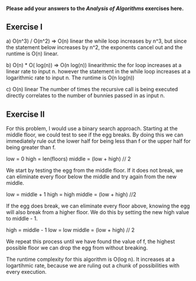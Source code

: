 #### Please add your answers to the ***Analysis of  Algorithms*** exercises here.

## Exercise I

a) O(n^3) / O(n^2) => O(n) linear the while loop increases by n^3, but since the statement below increases by n^2, the exponents cancel out and the runtime is O(n) linear.

b) O(n) * O( log(n)) => O(n log(n)) linearithmic the for loop increases at a linear rate to input n. however the statement in the while loop increases at a logarithmic rate to input n. The runtime is O(n log(n))

c) O(n) linear The number of times the recursive call is being executed directly correlates to the number of bunnies passed in as input n.

## Exercise II

For this problem, I would use a binary search approach. Starting at the middle floor, we could test to see if the egg breaks. By doing this we can immediately rule out the lower half for being less than f or the upper half for being greater than f.

low = 0 high = len(floors) middle = (low + high) // 2

We start by testing the egg from the middle floor. If it does not break, we can eliminate every floor below the middle and try again from the new middle.

low = middle + 1 high = high middle = (low + high) //2

If the egg does break, we can eliminate every floor above, knowing the egg will also break from a higher floor. We do this by setting the new high value to middle - 1.

high = middle - 1 low = low middle = (low + high) // 2

We repeat this process until we have found the value of f, the highest possible floor we can drop the egg from without breaking.

The runtime complexity for this algorithm is O(log n). It increases at a logartihmic rate, because we are ruling out a chunk of possibilities with every execution.
